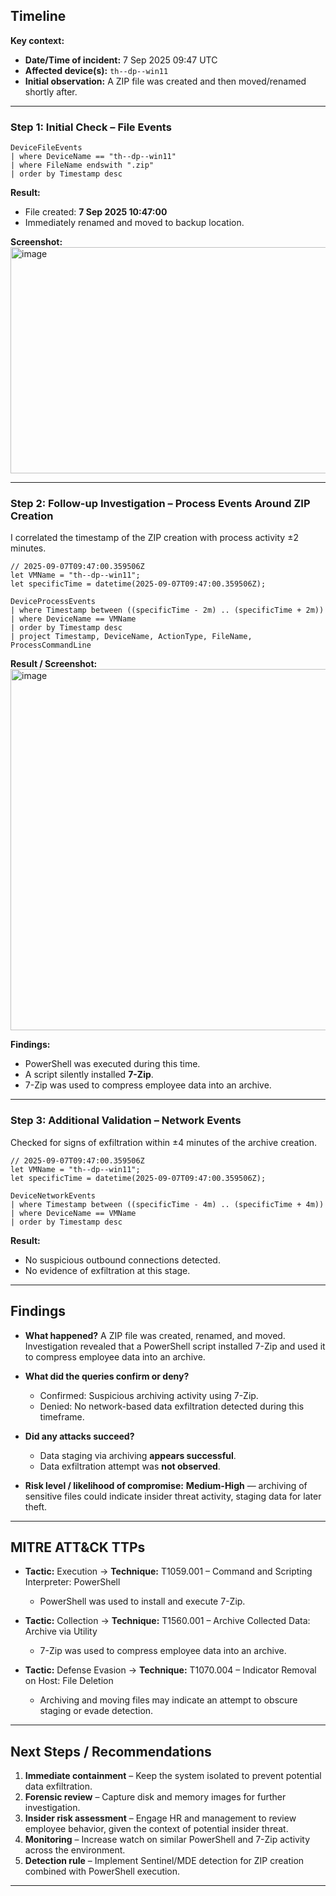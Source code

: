 ## Timeline

**Key context:**

* **Date/Time of incident:** 7 Sep 2025 09:47 UTC
* **Affected device(s):** `th--dp--win11`
* **Initial observation:** A ZIP file was created and then moved/renamed shortly after.

---

### Step 1: Initial Check – File Events

```kusto
DeviceFileEvents
| where DeviceName == "th--dp--win11"
| where FileName endswith ".zip"
| order by Timestamp desc
```

**Result:**

* File created: **7 Sep 2025 10:47:00**
* Immediately renamed and moved to backup location.

**Screenshot:** <img width="1417" height="362" alt="image" src="https://github.com/user-attachments/assets/85ee4e78-7be1-40c3-895c-d78539d3d4da" />

---

### Step 2: Follow-up Investigation – Process Events Around ZIP Creation

I correlated the timestamp of the ZIP creation with process activity ±2 minutes.

```kusto
// 2025-09-07T09:47:00.359506Z
let VMName = "th--dp--win11";
let specificTime = datetime(2025-09-07T09:47:00.359506Z);

DeviceProcessEvents
| where Timestamp between ((specificTime - 2m) .. (specificTime + 2m))
| where DeviceName == VMName
| order by Timestamp desc
| project Timestamp, DeviceName, ActionType, FileName, ProcessCommandLine
```

**Result / Screenshot:** <img width="1636" height="578" alt="image" src="https://github.com/user-attachments/assets/f0893f64-ebba-4497-9ef2-76099f441cda" />

**Findings:**

* PowerShell was executed during this time.
* A script silently installed **7-Zip**.
* 7-Zip was used to compress employee data into an archive.

---

### Step 3: Additional Validation – Network Events

Checked for signs of exfiltration within ±4 minutes of the archive creation.

```kusto
// 2025-09-07T09:47:00.359506Z
let VMName = "th--dp--win11";
let specificTime = datetime(2025-09-07T09:47:00.359506Z);

DeviceNetworkEvents
| where Timestamp between ((specificTime - 4m) .. (specificTime + 4m))
| where DeviceName == VMName
| order by Timestamp desc
```

**Result:**

* No suspicious outbound connections detected.
* No evidence of exfiltration at this stage.

---

## Findings

* **What happened?**
  A ZIP file was created, renamed, and moved. Investigation revealed that a PowerShell script installed 7-Zip and used it to compress employee data into an archive.

* **What did the queries confirm or deny?**

  * Confirmed: Suspicious archiving activity using 7-Zip.
  * Denied: No network-based data exfiltration detected during this timeframe.

* **Did any attacks succeed?**

  * Data staging via archiving **appears successful**.
  * Data exfiltration attempt was **not observed**.

* **Risk level / likelihood of compromise:**
  **Medium-High** — archiving of sensitive files could indicate insider threat activity, staging data for later theft.

---

## MITRE ATT\&CK TTPs

* **Tactic:** Execution → **Technique:** T1059.001 – Command and Scripting Interpreter: PowerShell

  * PowerShell was used to install and execute 7-Zip.

* **Tactic:** Collection → **Technique:** T1560.001 – Archive Collected Data: Archive via Utility

  * 7-Zip was used to compress employee data into an archive.

* **Tactic:** Defense Evasion → **Technique:** T1070.004 – Indicator Removal on Host: File Deletion

  * Archiving and moving files may indicate an attempt to obscure staging or evade detection.

---

## Next Steps / Recommendations

1. **Immediate containment** – Keep the system isolated to prevent potential data exfiltration.
2. **Forensic review** – Capture disk and memory images for further investigation.
3. **Insider risk assessment** – Engage HR and management to review employee behavior, given the context of potential insider threat.
4. **Monitoring** – Increase watch on similar PowerShell and 7-Zip activity across the environment.
5. **Detection rule** – Implement Sentinel/MDE detection for ZIP creation combined with PowerShell execution.

---
